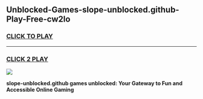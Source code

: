 
## Unblocked-Games-slope-unblocked.github-Play-Free-cw2lo
<h3>
<a href="https://premium76.site?title=slope-unblocked.github&ref=21A">CLICK TO PLAY</a></h3>
<hr>

<h3>
<a href="https://premium76.site?title=slope-unblocked.github&ref=21A">CLICK 2 PLAY</a>
  
</h3>

<a href="https://premium76.site?title=slope-unblocked.github&ref=21A"><img src="https://clearcache.store/games.png"></a>


**slope-unblocked.github games unblocked: Your Gateway to Fun and Accessible Online Gaming**
